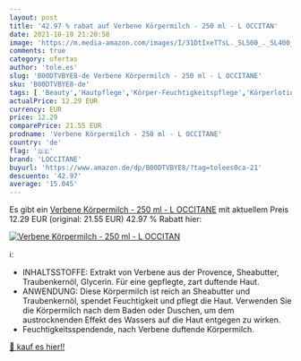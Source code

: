 ```yaml
---
layout: post
title: '42.97 % rabat auf Verbene Körpermilch - 250 ml - L OCCITAN'
date: 2021-10-19 21:20:58
image: 'https://m.media-amazon.com/images/I/31DtIxeTTsL._SL500_._SL400_.jpg'
comments: true
category: ofertas
author: 'tole.es'
slug: 'B00DTVBYE8-de Verbene Körpermilch - 250 ml - L OCCITANE'
sku: 'B00DTVBYE8-de'
tags: [ 'Beauty','Hautpflege','Körper-Feuchtigkeitspflege','Körperlotionen','Körperpflege','loccitane', ]
actualPrice: 12.29 EUR
currency: EUR
price: 12.29
comparePrice: 21.55 EUR
prodname: 'Verbene Körpermilch - 250 ml - L OCCITANE'
country: 'de'
flag: '🇩🇪'
brand: 'LOCCITANE'
buyurl: 'https://www.amazon.de/dp/B00DTVBYE8/?tag=tolees0ca-21'
descuento: '42.97'
average: '15.045'
---
```


Es gibt ein [Verbene Körpermilch - 250 ml - L OCCITANE](https://www.amazon.de/dp/B00DTVBYE8/?tag=tolees0ca-21) mit aktuellem Preis 12.29 EUR (original: 21.55 EUR) 42.97 % Rabatt hier:

[![Verbene Körpermilch - 250 ml - L OCCITAN](https://m.media-amazon.com/images/I/31DtIxeTTsL._SL500_._SL400_.jpg)](https://www.amazon.de/dp/B00DTVBYE8/?tag=tolees0ca-21)

ℹ️:

- INHALTSSTOFFE: Extrakt von Verbene aus der Provence, Sheabutter, Traubenkernöl, Glycerin. Für eine gepflegte, zart duftende Haut.
- ANWENDUNG: Diese Körpermilch ist reich an Sheabutter und Traubenkernöl, spendet Feuchtigkeit und pflegt die Haut. Verwenden Sie die Körpermilch nach dem Baden oder Duschen, um dem austrocknenden Effekt des Wassers auf die Haut entgegen zu wirken.
- Feuchtigkeitsspendende, nach Verbene duftende Körpermilch.

[🛒 kauf es hier!!](https://www.amazon.de/dp/B00DTVBYE8/?tag=tolees0ca-21)
